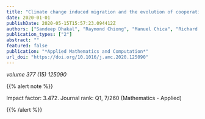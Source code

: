 ```yaml
---
title: "Climate change induced migration and the evolution of cooperation"
date: 2020-01-01
publishDate: 2020-05-15T15:57:23.094412Z
authors: ["Sandeep Dhakal", "Raymond Chiong", "Manuel Chica", "Richard H. Middleton"]
publication_types: ["2"]
abstract: ""
featured: false
publication: "*Applied Mathematics and Computation*"
url_doi: "https://doi.org/10.1016/j.amc.2020.125090"
---
```


_volume 377 (15) 125090_


{{% alert note %}}

Impact factor: 3.472. Journal rank: Q1, 7/260 (Mathematics - Applied)

{{% /alert %}}
